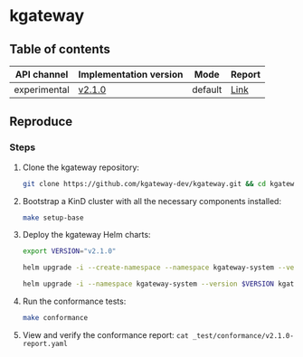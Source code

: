 # kgateway

## Table of contents

| API channel  | Implementation version                                                        | Mode    | Report                                                    |
|--------------|-------------------------------------------------------------------------------|---------|-----------------------------------------------------------|
| experimental | [v2.1.0](https://github.com/kgateway-dev/kgateway/releases/tag/v2.1.0) | default | [Link](./v2.1.0-report.yaml) |

## Reproduce

### Steps

1. Clone the kgateway repository:

   ```sh
   git clone https://github.com/kgateway-dev/kgateway.git && cd kgateway && git checkout tags/v2.1.0
   ```

2. Bootstrap a KinD cluster with all the necessary components installed:

   ```sh
   make setup-base
   ```

3. Deploy the kgateway Helm charts:

   ```sh
   export VERSION="v2.1.0"

   helm upgrade -i --create-namespace --namespace kgateway-system --version $VERSION kgateway-crds oci://cr.kgateway.dev/kgateway-dev/charts/kgateway-crds

   helm upgrade -i --namespace kgateway-system --version $VERSION kgateway oci://cr.kgateway.dev/kgateway-dev/charts/kgateway
   ```

4. Run the conformance tests:

   ```sh
   make conformance
   ```

5. View and verify the conformance report: `cat _test/conformance/v2.1.0-report.yaml`
